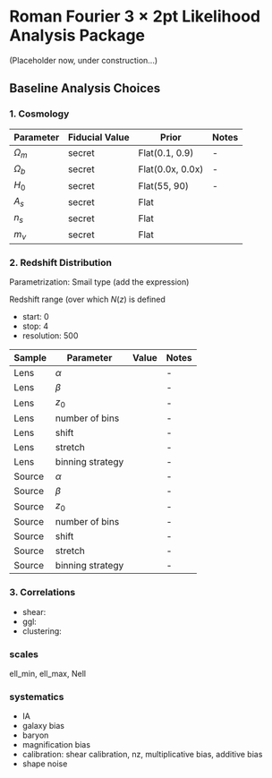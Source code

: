 # Roman Fourier $3\times2$pt Likelihood Analysis Package

(Placeholder now, under construction...)

## Baseline Analysis Choices

### 1. Cosmology

| Parameter | Fiducial Value | Prior | Notes |
| --- | --- | --- | --- |
| $\Omega_m$ | secret | Flat(0.1, 0.9) | - |
| $\Omega_b$ | secret | Flat(0.0x, 0.0x) | - |
| $H_0$ | secret | Flat(55, 90) |  - |
| $A_s$ | secret | Flat
| $n_s$ | secret | Flat
| $m_\nu$ | secret | Flat

### 2. Redshift Distribution

Parametrization: Smail type (add the expression)

Redshift range (over which $N(z)$ is defined
- start: 0
- stop: 4
- resolution: 500

| Sample | Parameter | Value | Notes |
| --- | --- | --- | --- |
| Lens | $\alpha$ |  | - |
| Lens | $\beta$ |  | - |
| Lens | $z_0$ |  | - |
| Lens | number of bins |  | - |
| Lens | shift |  | - |
| Lens | stretch |  | - |
| Lens | binning strategy |  | - |
| Source | $\alpha$ |  | - |
| Source | $\beta$ |  | - |
| Source | $z_0$ |  | - |
| Source | number of bins |  | - |
| Source | shift |  | - |
| Source | stretch |  | - |
| Source | binning strategy |  | - |


### 3. Correlations

- shear:
- ggl:
- clustering:

### scales

ell_min, ell_max, Nell

### systematics

- IA
- galaxy bias
- baryon
- magnification bias
- calibration: shear calibration, nz, multiplicative bias, additive bias
- shape noise

